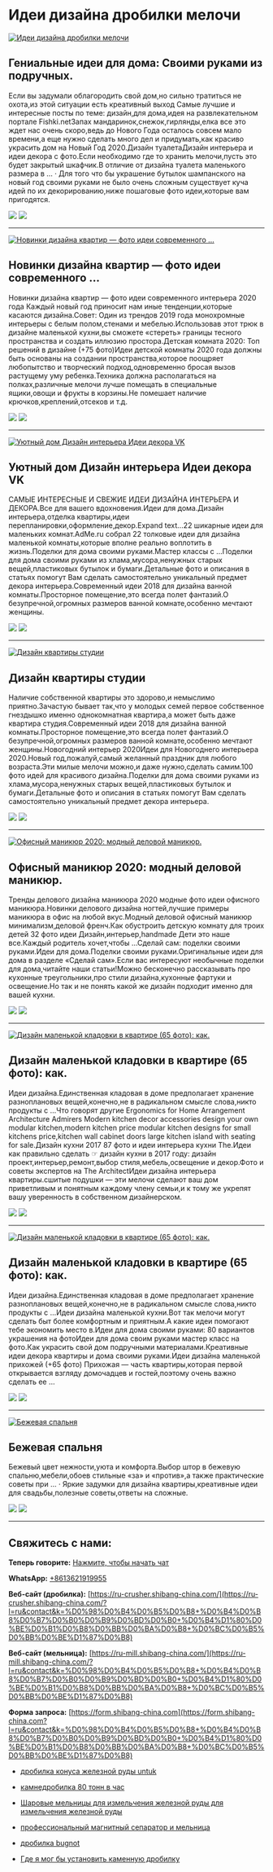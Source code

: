 # Идеи дизайна дробилки мелочи

<a href="https://swt.shibang-china.com/?l=ru&img&k=%D0%98%D0%B4%D0%B5%D0%B8+%D0%B4%D0%B8%D0%B7%D0%B0%D0%B9%D0%BD%D0%B0+%D0%B4%D1%80%D0%BE%D0%B1%D0%B8%D0%BB%D0%BA%D0%B8+%D0%BC%D0%B5%D0%BB%D0%BE%D1%87%D0%B8" target="_blank">![Идеи дизайна дробилки мелочи](http://static.shibang-china.com/all-800x300/1443.jpg)</a>

## Гениальные идеи для дома: Своими руками из подручных.
Если вы задумали облагородить свой дом,но сильно тратиться не охота,из этой ситуации есть креативный выход Самые лучшие и интересные посты по теме: дизайн,для дома,идея на развлекательном портале Fishki.netЗапах мандаринок,снежок,гирлянды,елка все это ждет нас очень скоро,ведь до Нового Года осталось совсем мало времени,а еще нужно сделать много дел и придумать,как красиво украсить дом на Новый Год 2020.Дизайн туалетаДизайн интерьера и идеи декора с фото.Если необходимо где то хранить мелочи,пусть это будет закрытый шкафчик.В отличие от дизайна туалета маленького размера в …&nbsp;&#0183;&#32;Для того что бы украшение бутылок шампанского на новый год своими руками не было очень сложным существует куча идей по их декорированию,ниже пошаговые фото идеи,которые вам пригодятся.


<a href="https://whatsapp.shibangsoft.com/WhatsApp.php" target="_blank" title="WhatsApp">![](http://static.shibang-china.com/icon/whatsapp.png)</a> <a href="https://swt.shibang-china.com/?l=ru&icon&k=%D0%98%D0%B4%D0%B5%D0%B8+%D0%B4%D0%B8%D0%B7%D0%B0%D0%B9%D0%BD%D0%B0+%D0%B4%D1%80%D0%BE%D0%B1%D0%B8%D0%BB%D0%BA%D0%B8+%D0%BC%D0%B5%D0%BB%D0%BE%D1%87%D0%B8" target="_blank">![](http://static.shibang-china.com/icon/chat-ru.png)</a>

---

<a href="https://swt.shibang-china.com/?l=ru&img&k=%D0%98%D0%B4%D0%B5%D0%B8+%D0%B4%D0%B8%D0%B7%D0%B0%D0%B9%D0%BD%D0%B0+%D0%B4%D1%80%D0%BE%D0%B1%D0%B8%D0%BB%D0%BA%D0%B8+%D0%BC%D0%B5%D0%BB%D0%BE%D1%87%D0%B8" target="_blank">![Новинки дизайна квартир — фото идеи современного …](http://static.shibang-china.com/all-800x300/439.jpg)</a>

## Новинки дизайна квартир — фото идеи современного …
Новинки дизайна квартир — фото идеи современного интерьера 2020 года Каждый новый год приносит нам иные тенденции,которые касаются дизайна.Совет: Один из трендов 2019 года монохромные интерьеры с белым полом,стенами и мебелью.Использовав этот трюк в дизайне маленькой кухни,вы сможете &#171;стереть&#187; границы тесного пространства и создать иллюзию простора.Детская комната 2020: Топ решений в дизайне (+75 фото)Идеи детской комнаты 2020 года должны быть основаны на создании пространства,которое поощряет любопытство и творческий подход,одновременно бросая вызов растущему уму ребенка.Техника должна располагаться на полках,различные мелочи лучше помещать в специальные ящики,овощи и фрукты в корзины.Не помешает наличие крючков,креплений,отсеков и т.д.


<a href="https://whatsapp.shibangsoft.com/WhatsApp.php" target="_blank" title="WhatsApp">![](http://static.shibang-china.com/icon/whatsapp.png)</a> <a href="https://swt.shibang-china.com/?l=ru&icon&k=%D0%98%D0%B4%D0%B5%D0%B8+%D0%B4%D0%B8%D0%B7%D0%B0%D0%B9%D0%BD%D0%B0+%D0%B4%D1%80%D0%BE%D0%B1%D0%B8%D0%BB%D0%BA%D0%B8+%D0%BC%D0%B5%D0%BB%D0%BE%D1%87%D0%B8" target="_blank">![](http://static.shibang-china.com/icon/chat-ru.png)</a>

---

<a href="https://swt.shibang-china.com/?l=ru&img&k=%D0%98%D0%B4%D0%B5%D0%B8+%D0%B4%D0%B8%D0%B7%D0%B0%D0%B9%D0%BD%D0%B0+%D0%B4%D1%80%D0%BE%D0%B1%D0%B8%D0%BB%D0%BA%D0%B8+%D0%BC%D0%B5%D0%BB%D0%BE%D1%87%D0%B8" target="_blank">![Уютный дом Дизайн интерьера Идеи декора VK](http://static.shibang-china.com/all-800x300/606.jpg)</a>

## Уютный дом Дизайн интерьера Идеи декора VK
САМЫЕ ИНТЕРЕСНЫЕ И СВЕЖИЕ ИДЕИ ДИЗАЙНА ИНТЕРЬЕРА И ДЕКОРА.Все для вашего вдохновения.Идеи для дома.Дизайн интерьера,отделка квартиры,идеи перепланировки,оформление,декор.Expand text…22 шикарные идеи для маленьких комнат.AdMe.ru собрал 22 толковые идеи для дизайна маленькой комнаты,которые вполне реально воплотить в жизнь.Поделки для дома своими руками.Мастер классы с …Поделки для дома своими руками из хлама,мусора,ненужных старых вещей,пластиковых бутылок и бумаги.Детальные фото и описания в статьях помогут Вам сделать самостоятельно уникальный предмет декора интерьера.Современный идеи 2018 для дизайна ванной комнаты.Просторное помещение,это всегда полет фантазий.О безупречной,огромных размеров ванной комнате,особенно мечтают женщины.


<a href="https://whatsapp.shibangsoft.com/WhatsApp.php" target="_blank" title="WhatsApp">![](http://static.shibang-china.com/icon/whatsapp.png)</a> <a href="https://swt.shibang-china.com/?l=ru&icon&k=%D0%98%D0%B4%D0%B5%D0%B8+%D0%B4%D0%B8%D0%B7%D0%B0%D0%B9%D0%BD%D0%B0+%D0%B4%D1%80%D0%BE%D0%B1%D0%B8%D0%BB%D0%BA%D0%B8+%D0%BC%D0%B5%D0%BB%D0%BE%D1%87%D0%B8" target="_blank">![](http://static.shibang-china.com/icon/chat-ru.png)</a>

---

<a href="https://swt.shibang-china.com/?l=ru&img&k=%D0%98%D0%B4%D0%B5%D0%B8+%D0%B4%D0%B8%D0%B7%D0%B0%D0%B9%D0%BD%D0%B0+%D0%B4%D1%80%D0%BE%D0%B1%D0%B8%D0%BB%D0%BA%D0%B8+%D0%BC%D0%B5%D0%BB%D0%BE%D1%87%D0%B8" target="_blank">![Дизайн квартиры студии](http://static.shibang-china.com/all-800x300/843.jpg)</a>

## Дизайн квартиры студии
Наличие собственной квартиры это здорово,и немыслимо приятно.Зачастую бывает так,что у молодых семей первое собственное гнездышко именно однокомнатная квартира,а может быть даже квартира студия.Современный идеи 2018 для дизайна ванной комнаты.Просторное помещение,это всегда полет фантазий.О безупречной,огромных размеров ванной комнате,особенно мечтают женщины.Новогодний интерьер 2020Идеи для Новогоднего интерьера 2020.Новый год,пожалуй,самый желанный праздник для любого возраста.Эти милые мелочи можно,и даже нужно,сделать самим.100 фото идей для красивого дизайна.Поделки для дома своими руками из хлама,мусора,ненужных старых вещей,пластиковых бутылок и бумаги.Детальные фото и описания в статьях помогут Вам сделать самостоятельно уникальный предмет декора интерьера.


<a href="https://whatsapp.shibangsoft.com/WhatsApp.php" target="_blank" title="WhatsApp">![](http://static.shibang-china.com/icon/whatsapp.png)</a> <a href="https://swt.shibang-china.com/?l=ru&icon&k=%D0%98%D0%B4%D0%B5%D0%B8+%D0%B4%D0%B8%D0%B7%D0%B0%D0%B9%D0%BD%D0%B0+%D0%B4%D1%80%D0%BE%D0%B1%D0%B8%D0%BB%D0%BA%D0%B8+%D0%BC%D0%B5%D0%BB%D0%BE%D1%87%D0%B8" target="_blank">![](http://static.shibang-china.com/icon/chat-ru.png)</a>

---

<a href="https://swt.shibang-china.com/?l=ru&img&k=%D0%98%D0%B4%D0%B5%D0%B8+%D0%B4%D0%B8%D0%B7%D0%B0%D0%B9%D0%BD%D0%B0+%D0%B4%D1%80%D0%BE%D0%B1%D0%B8%D0%BB%D0%BA%D0%B8+%D0%BC%D0%B5%D0%BB%D0%BE%D1%87%D0%B8" target="_blank">![Офисный маникюр 2020: модный деловой маникюр.](http://static.shibang-china.com/all-800x300/997.jpg)</a>

## Офисный маникюр 2020: модный деловой маникюр.
Тренды делового дизайна маникюра 2020 модные фото идеи офисного маникюра.Новинки делового дизайна ногтей,лучшие примеры маникюра в офис на любой вкус.Модный деловой офисный маникюр минимализм,деловой френч.Как обустроить детскую комнату для троих детей 32 фото идеи Дизайн,интерьер,handmade Дети это наше все.Каждый родитель хочет,чтобы …Сделай сам: поделки своими руками.Идеи для дома.Поделки своими руками.Оригинальные идеи для дома в разделе &#171;Сделай сам&#187;.Если вас интересуют необычные поделки для дома,читайте наши статьи!Можно бесконечно рассказывать про кухонные треугольники,про стили дизайна,кухонные фартуки и освещение.Но так и не понять какой же дизайн подходит именно для вашей кухни.


<a href="https://whatsapp.shibangsoft.com/WhatsApp.php" target="_blank" title="WhatsApp">![](http://static.shibang-china.com/icon/whatsapp.png)</a> <a href="https://swt.shibang-china.com/?l=ru&icon&k=%D0%98%D0%B4%D0%B5%D0%B8+%D0%B4%D0%B8%D0%B7%D0%B0%D0%B9%D0%BD%D0%B0+%D0%B4%D1%80%D0%BE%D0%B1%D0%B8%D0%BB%D0%BA%D0%B8+%D0%BC%D0%B5%D0%BB%D0%BE%D1%87%D0%B8" target="_blank">![](http://static.shibang-china.com/icon/chat-ru.png)</a>

---

<a href="https://swt.shibang-china.com/?l=ru&img&k=%D0%98%D0%B4%D0%B5%D0%B8+%D0%B4%D0%B8%D0%B7%D0%B0%D0%B9%D0%BD%D0%B0+%D0%B4%D1%80%D0%BE%D0%B1%D0%B8%D0%BB%D0%BA%D0%B8+%D0%BC%D0%B5%D0%BB%D0%BE%D1%87%D0%B8" target="_blank">![Дизайн маленькой кладовки в квартире (65 фото): как.](http://static.shibang-china.com/all-800x300/145.jpg)</a>

## Дизайн маленькой кладовки в квартире (65 фото): как.
Идеи дизайна.Единственная кладовая в доме предполагает хранение разноплановых вещей,конечно,не в радикальном смысле слова,никто продукты с …Что говорят другие Ergonomics for Home Arrangement Architecture Admirers Modern kitchen decor accessories design your own modular kitchen,modern kitchen price modular kitchen designs for small kitchens price,kitchen wall cabinet doors large kitchen island with seating for sale.Дизайн кухни 2017 87 фото и идеи интерьера кухни The.Идеи как правильно сделать ☞ дизайн кухни в 2017 году: дизайн проект,интерьер,ремонт,выбор стиля,мебель,освещение и декор.Фото и советы экспертов на The ArchitectИдеи дизайна интерьера квартиры.сшитые подушки — эти мелочи сделают ваш дом приветливым и понятным каждому члену семьи,и к тому же укрепят вашу уверенность в собственном дизайнерском.


<a href="https://whatsapp.shibangsoft.com/WhatsApp.php" target="_blank" title="WhatsApp">![](http://static.shibang-china.com/icon/whatsapp.png)</a> <a href="https://swt.shibang-china.com/?l=ru&icon&k=%D0%98%D0%B4%D0%B5%D0%B8+%D0%B4%D0%B8%D0%B7%D0%B0%D0%B9%D0%BD%D0%B0+%D0%B4%D1%80%D0%BE%D0%B1%D0%B8%D0%BB%D0%BA%D0%B8+%D0%BC%D0%B5%D0%BB%D0%BE%D1%87%D0%B8" target="_blank">![](http://static.shibang-china.com/icon/chat-ru.png)</a>

---

<a href="https://swt.shibang-china.com/?l=ru&img&k=%D0%98%D0%B4%D0%B5%D0%B8+%D0%B4%D0%B8%D0%B7%D0%B0%D0%B9%D0%BD%D0%B0+%D0%B4%D1%80%D0%BE%D0%B1%D0%B8%D0%BB%D0%BA%D0%B8+%D0%BC%D0%B5%D0%BB%D0%BE%D1%87%D0%B8" target="_blank">![Дизайн маленькой кладовки в квартире (65 фото): как.](http://static.shibang-china.com/all-800x300/241.jpg)</a>

## Дизайн маленькой кладовки в квартире (65 фото): как.
Идеи дизайна.Единственная кладовая в доме предполагает хранение разноплановых вещей,конечно,не в радикальном смысле слова,никто продукты с …Идеи дизайна маленькой кухни.Вот так мелочи могут сделать быт более комфортным и приятным.А какие идеи помогают тебе экономить место в.Идеи для дома своими руками: 80 вариантов украшения на фотоИдеи для дома своим руками мастер класс на фото.Как украсить свой дом подручными материалами.Креативные идеи декора квартиры и дома своими руками.Идеи дизайна маленькой прихожей (+65 фото) Прихожая — часть квартиры,которая первой открывается взгляду домочадцев и гостей,поэтому очень важно сделать ее …


<a href="https://whatsapp.shibangsoft.com/WhatsApp.php" target="_blank" title="WhatsApp">![](http://static.shibang-china.com/icon/whatsapp.png)</a> <a href="https://swt.shibang-china.com/?l=ru&icon&k=%D0%98%D0%B4%D0%B5%D0%B8+%D0%B4%D0%B8%D0%B7%D0%B0%D0%B9%D0%BD%D0%B0+%D0%B4%D1%80%D0%BE%D0%B1%D0%B8%D0%BB%D0%BA%D0%B8+%D0%BC%D0%B5%D0%BB%D0%BE%D1%87%D0%B8" target="_blank">![](http://static.shibang-china.com/icon/chat-ru.png)</a>

---

<a href="https://swt.shibang-china.com/?l=ru&img&k=%D0%98%D0%B4%D0%B5%D0%B8+%D0%B4%D0%B8%D0%B7%D0%B0%D0%B9%D0%BD%D0%B0+%D0%B4%D1%80%D0%BE%D0%B1%D0%B8%D0%BB%D0%BA%D0%B8+%D0%BC%D0%B5%D0%BB%D0%BE%D1%87%D0%B8" target="_blank">![Бежевая спальня](http://static.shibang-china.com/all-800x300/1100.jpg)</a>

## Бежевая спальня
Бежевый цвет нежности,уюта и комфорта.Выбор штор в бежевую спальню,мебели,обоев стильные &#171;за&#187; и &#171;против&#187;,а также практические советы при …&nbsp;&#0183;&#32;Яркие задумки для дизайна квартиры,креативные идеи для свадьбы,полезные советы,ответы на сложные.

<a href="https://whatsapp.shibangsoft.com/WhatsApp.php" target="_blank" title="WhatsApp">![](http://static.shibang-china.com/icon/whatsapp.png)</a> <a href="https://swt.shibang-china.com/?l=ru&icon&k=%D0%98%D0%B4%D0%B5%D0%B8+%D0%B4%D0%B8%D0%B7%D0%B0%D0%B9%D0%BD%D0%B0+%D0%B4%D1%80%D0%BE%D0%B1%D0%B8%D0%BB%D0%BA%D0%B8+%D0%BC%D0%B5%D0%BB%D0%BE%D1%87%D0%B8" target="_blank">![](http://static.shibang-china.com/icon/chat-ru.png)</a>

---
## Свяжитесь с нами:

**Теперь говорите:** [Нажмите, чтобы начать чат](https://swt.shibang-china.com?l=ru&contact&k=%D0%98%D0%B4%D0%B5%D0%B8+%D0%B4%D0%B8%D0%B7%D0%B0%D0%B9%D0%BD%D0%B0+%D0%B4%D1%80%D0%BE%D0%B1%D0%B8%D0%BB%D0%BA%D0%B8+%D0%BC%D0%B5%D0%BB%D0%BE%D1%87%D0%B8)

**WhatsApp:**  [+8613621919955](https://whatsapp.shibangsoft.com/WhatsApp.php)

**Веб-сайт (дробилка):** [https://ru-crusher.shibang-china.com/](https://ru-crusher.shibang-china.com/?l=ru&contact&k=%D0%98%D0%B4%D0%B5%D0%B8+%D0%B4%D0%B8%D0%B7%D0%B0%D0%B9%D0%BD%D0%B0+%D0%B4%D1%80%D0%BE%D0%B1%D0%B8%D0%BB%D0%BA%D0%B8+%D0%BC%D0%B5%D0%BB%D0%BE%D1%87%D0%B8)

**Веб-сайт (мельница):** [https://ru-mill.shibang-china.com/](https://ru-mill.shibang-china.com/?l=ru&contact&k=%D0%98%D0%B4%D0%B5%D0%B8+%D0%B4%D0%B8%D0%B7%D0%B0%D0%B9%D0%BD%D0%B0+%D0%B4%D1%80%D0%BE%D0%B1%D0%B8%D0%BB%D0%BA%D0%B8+%D0%BC%D0%B5%D0%BB%D0%BE%D1%87%D0%B8)

**Форма запроса:** [https://form.shibang-china.com](https://form.shibang-china.com?l=ru&contact&k=%D0%98%D0%B4%D0%B5%D0%B8+%D0%B4%D0%B8%D0%B7%D0%B0%D0%B9%D0%BD%D0%B0+%D0%B4%D1%80%D0%BE%D0%B1%D0%B8%D0%BB%D0%BA%D0%B8+%D0%BC%D0%B5%D0%BB%D0%BE%D1%87%D0%B8)

* [дробилка конуса железной руды untuk](../135/%D0%B4%D1%80%D0%BE%D0%B1%D0%B8%D0%BB%D0%BA%D0%B0%20%D0%BA%D0%BE%D0%BD%D1%83%D1%81%D0%B0%20%D0%B6%D0%B5%D0%BB%D0%B5%D0%B7%D0%BD%D0%BE%D0%B9%20%D1%80%D1%83%D0%B4%D1%8B%20untuk.md)

* [камнедробилка 80 тонн в час](../134/%D0%BA%D0%B0%D0%BC%D0%BD%D0%B5%D0%B4%D1%80%D0%BE%D0%B1%D0%B8%D0%BB%D0%BA%D0%B0%2080%20%D1%82%D0%BE%D0%BD%D0%BD%20%D0%B2%20%D1%87%D0%B0%D1%81.md)

* [Шаровые мельницы для измельчения железной руды для измельчения железной руды](../134/%D0%A8%D0%B0%D1%80%D0%BE%D0%B2%D1%8B%D0%B5%20%D0%BC%D0%B5%D0%BB%D1%8C%D0%BD%D0%B8%D1%86%D1%8B%20%D0%B4%D0%BB%D1%8F%20%D0%B8%D0%B7%D0%BC%D0%B5%D0%BB%D1%8C%D1%87%D0%B5%D0%BD%D0%B8%D1%8F%20%D0%B6%D0%B5%D0%BB%D0%B5%D0%B7%D0%BD%D0%BE%D0%B9%20%D1%80%D1%83%D0%B4%D1%8B%20%D0%B4%D0%BB%D1%8F%20%D0%B8%D0%B7%D0%BC%D0%B5%D0%BB%D1%8C%D1%87%D0%B5%D0%BD%D0%B8%D1%8F%20%D0%B6%D0%B5%D0%BB%D0%B5%D0%B7%D0%BD%D0%BE%D0%B9%20%D1%80%D1%83%D0%B4%D1%8B.md)

* [профессиональный магнитный сепаратор и мельница](../135/%D0%BF%D1%80%D0%BE%D1%84%D0%B5%D1%81%D1%81%D0%B8%D0%BE%D0%BD%D0%B0%D0%BB%D1%8C%D0%BD%D1%8B%D0%B9%20%D0%BC%D0%B0%D0%B3%D0%BD%D0%B8%D1%82%D0%BD%D1%8B%D0%B9%20%D1%81%D0%B5%D0%BF%D0%B0%D1%80%D0%B0%D1%82%D0%BE%D1%80%20%D0%B8%20%D0%BC%D0%B5%D0%BB%D1%8C%D0%BD%D0%B8%D1%86%D0%B0.md)

* [дробилка bugnot](../134/%D0%B4%D1%80%D0%BE%D0%B1%D0%B8%D0%BB%D0%BA%D0%B0%20bugnot.md)

* [Где я мог бы установить каменную дробилку](../132/%D0%93%D0%B4%D0%B5%20%D1%8F%20%D0%BC%D0%BE%D0%B3%20%D0%B1%D1%8B%20%D1%83%D1%81%D1%82%D0%B0%D0%BD%D0%BE%D0%B2%D0%B8%D1%82%D1%8C%20%D0%BA%D0%B0%D0%BC%D0%B5%D0%BD%D0%BD%D1%83%D1%8E%20%D0%B4%D1%80%D0%BE%D0%B1%D0%B8%D0%BB%D0%BA%D1%83.md)